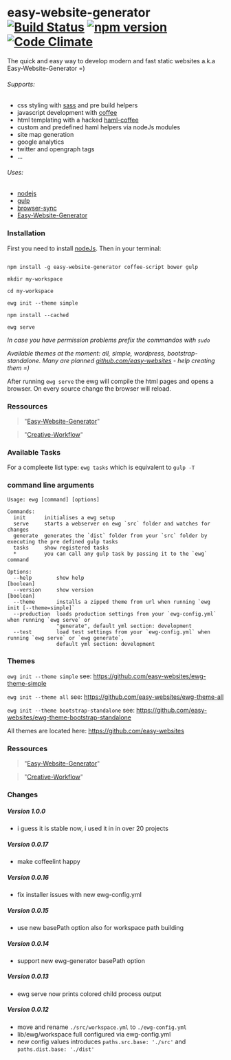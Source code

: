 # easy-website-generator [![Build Status](https://travis-ci.org/easy-website-generator/easy-website-generator.svg?branch=master)](https://travis-ci.org/easy-website-generator/easy-website-generator) [![npm version](https://badge.fury.io/js/easy-website-generator.svg)](https://badge.fury.io/js/easy-website-generator) [![Code Climate](https://codeclimate.com/github/easy-website-generator/easy-website-generator/badges/gpa.svg)](https://codeclimate.com/github/easy-website-generator/easy-website-generator)

The quick and easy way to develop modern and fast static websites a.k.a Easy-Website-Generator =)

###### Supports:
  * css styling with [sass](http://sass-lang.com/documentation/file.SASS_REFERENCE.html) and pre build helpers
  * javascript development with [coffee](http://coffeescript.org/)
  * html templating with a hacked [haml-coffee](https://github.com/easy-website-generator/haml-coffee)
  * custom and predefined haml helpers via nodeJs modules
  * site map generation
  * google analytics
  * twitter and opengraph tags
  * ...

###### Uses:
  * [nodejs](https://nodejs.org/en/)
  * [gulp](https://github.com/gulpjs/gulp)
  * [browser-sync](https://browsersync.io/)
  * [Easy-Website-Generator](https://github.com/easy-website-generator/)


### Installation
First you need to install [nodeJs](https://nodejs.org/en/download/). Then in your terminal:

```

npm install -g easy-website-generator coffee-script bower gulp

mkdir my-workspace

cd my-workspace

ewg init --theme simple

npm install --cached

ewg serve

```

_In case you have permission problems prefix the commandos with ``sudo``_

_Available themes at the moment: all, simple, wordpress, bootstrap-standalone. Many are planned [github.com/easy-websites](https://github.com/easy-websites) - help creating them =)_

After running ``ewg serve`` the ewg will compile the html pages and opens a browser. On every source change the browser will reload.

### Ressources
> "[Easy-Website-Generator](https://github.com/easy-website-generator/)"

> "[Creative-Workflow](http://www.creative-workflow.berlin/company.html)"

### Available Tasks
For a compleete list type: ``ewg tasks`` which is equivalent to ``gulp -T``

### command line arguments
```
Usage: ewg [command] [options]

Commands:
  init      initialises a ewg setup
  serve     starts a webserver on ewg `src` folder and watches for changes
  generate  generates the `dist` folder from your `src` folder by executing the pre defined gulp tasks
  tasks     show registered tasks
  *         you can call any gulp task by passing it to the `ewg` command

Options:
  --help        show help                                              [boolean]
  --version     show version                                           [boolean]
  --theme       installs a zipped theme from url when running `ewg init [--theme=simple]`
  --production  loads production settings from your `ewg-config.yml` when running `ewg serve` or
                "generate", default yml section: development
  --test        load test settings from your `ewg-config.yml` when running `ewg serve` or `ewg generate`,
                default yml section: development

```

### Themes

``ewg init --theme simple`` see: https://github.com/easy-websites/ewg-theme-simple

``ewg init --theme all`` see: https://github.com/easy-websites/ewg-theme-all

``ewg init --theme bootstrap-standalone`` see: https://github.com/easy-websites/ewg-theme-bootstrap-standalone

All themes are located here: https://github.com/easy-websites

### Ressources
> "[Easy-Website-Generator](https://github.com/easy-website-generator/easy-website-generator)"

> "[Creative-Workflow](http://www.creative-workflow.berlin/company.html)"

### Changes
##### Version 1.0.0
  * i guess it is stable now, i used it in in over 20 projects

##### Version 0.0.17
  * make coffeelint happy

##### Version 0.0.16
  * fix installer issues with new ewg-config.yml

##### Version 0.0.15
  * use new basePath option also for workspace path building

##### Version 0.0.14
  * support new ewg-generator basePath option

##### Version 0.0.13
  * ewg serve now prints colored child process output

##### Version 0.0.12
  * move and rename ``./src/workspace.yml`` to ``./ewg-config.yml``
  * lib/ewg/workspace full configured via ewg-config.yml
  * new config values introduces ``paths.src.base: './src'`` and ``paths.dist.base: './dist'``
